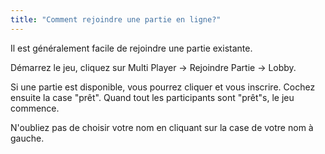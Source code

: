 ```yaml
---
title: "Comment rejoindre une partie en ligne?"
---
```


Il est généralement facile de rejoindre une partie existante.

Démarrez le jeu, cliquez sur Multi Player → Rejoindre Partie → Lobby.

Si une partie est disponible, vous pourrez cliquer et vous inscrire. Cochez ensuite la case "prêt". Quand tout les participants sont "prêt"s, le jeu commence.

N'oubliez pas de choisir votre nom en cliquant sur la case de votre nom à gauche. 
